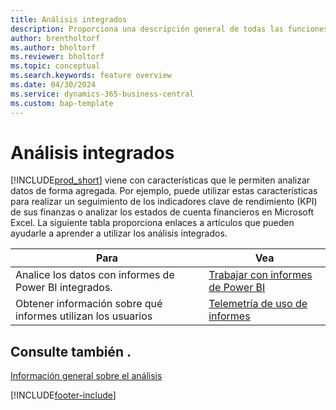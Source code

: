 ```yaml
---
title: Análisis integrados
description: Proporciona una descripción general de todas las funciones que admiten tareas de análisis en el producto Business Central.
author: brentholtorf
ms.author: bholtorf
ms.reviewer: bholtorf
ms.topic: conceptual
ms.search.keywords: feature overview
ms.date: 04/30/2024
ms.service: dynamics-365-business-central
ms.custom: bap-template
---
```

# Análisis integrados

[!INCLUDE[prod_short](includes/prod_short.md)] viene con características que le permiten analizar datos de forma agregada. Por ejemplo, puede utilizar estas características para realizar un seguimiento de los indicadores clave de rendimiento (KPI) de sus finanzas o analizar los estados de cuenta financieros en Microsoft Excel. La siguiente tabla proporciona enlaces a artículos que pueden ayudarle a aprender a utilizar los análisis integrados.

| Para | Vea |
| --- | --- |
|Analice los datos con informes de Power BI integrados. | [Trabajar con informes de Power BI](across-working-with-powerbi.md) |
|Obtener información sobre qué informes utilizan los usuarios| [Telemetría de uso de informes](/dynamics365/business-central/dev-itpro/administration/telemetry-reports-trace)|

## Consulte también .

[Información general sobre el análisis](reports-bi-reporting.md)

[!INCLUDE[footer-include](includes/footer-banner.md)]
